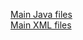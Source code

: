 [Main Java files](https://github.com/DroidFreak32/MADLabApps/tree/b02_music_service/app/src/main/java/com/example/student/mad_labapp)  
[Main XML files](https://github.com/DroidFreak32/MADLabApps/tree/b02_music_service/app/src/main/res/layout)  
